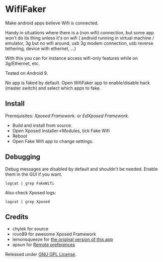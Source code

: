 WifiFaker
==================
Make android apps believe Wifi is connected.

Handy in situations where there is a (non wifi) connection, but some app won't do its thing unless it's on wifi
( android running in virtual machine / emulator, 3g but no wifi around, usb 3g modem connection, usb reverse tethering, device with ethernet, ...)

With this you can for instance access wifi-only features while on 3g/Ethernet, etc.

Tested on Android 9.

No app is faked by default. Open WifiFaker app to enable/disable hack (master switch) and select which apps to fake.

Install
-------
Prerequisites: *Xposed Framework.* or *EdXposed Framework.*

- Build and install from source.  
- Open Xposed Installer->Modules, tick Fake Wifi  
- Reboot
- Open Fake Wifi app to change settings.

Debugging
---------

Debug messages are disabled by default and shouldn't be needed. Enable them in the GUI if you want.

`logcat | grep FakeWifi`

Also check Xposed logs:

`logcat | grep Xposed`

Credits
-------

- chylek for source
- rovo89 for awesome Xposed Framework
- lemonsqueeze for [the original version of this app](https://github.com/lemonsqueeze/FakeWifiConnection/)
- apsun for [Remote preferences](https://github.com/apsun/RemotePreferences)

Released under [GNU GPL License](https://raw.github.com/sbou88/WifiFaker/master/LICENSE).
